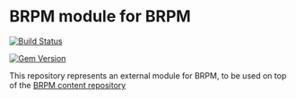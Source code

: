 # BRPM module for BRPM

[![Build Status](https://travis-ci.org/BMC-RLM/brpm_module_brpm.svg?branch=master)](https://travis-ci.org/BMC-RLM/brpm_module_brpm)

[![Gem Version](https://badge.fury.io/rb/brpm_module_brpm.png)](http://badge.fury.io/rb/brpm_module_brpm)

This repository represents an external module for BRPM, to be used on top of the [BRPM content repository](https://github.com/BMC-RLM/brpm_content)
